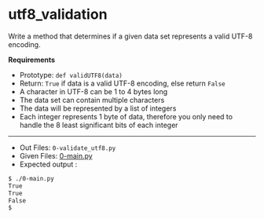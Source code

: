 # utf8_validation
Write a method that determines if a given data set represents a valid UTF-8 encoding.

**Requirements**
- Prototype: `def validUTF8(data)`
- Return: `True` if data is a valid UTF-8 encoding, else return `False`
- A character in UTF-8 can be 1 to 4 bytes long
- The data set can contain multiple characters
- The data will be represented by a list of integers
- Each integer represents 1 byte of data, therefore you only need to handle the 8 least significant bits of each integer

---
- Out Files: `0-validate_utf8.py`
- Given Files: [0-main.py](0-main.py)
- Expected output :
```sh
$ ./0-main.py
True
True
False
$
```